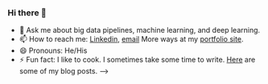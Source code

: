 ### Hi there 👋

<!--
**sujanay/sujanay** is a ✨ _special_ ✨ repository because its `README.md` (this file) appears on your GitHub profile.

Here are some ideas to get you started:

- 🔭 I’m currently working as a Data Scientist at The Climate Corporation, subsidiary of Bayer.
- 🌱 I’m currently learning to write blog. 
<!-- - 👯 I’m looking to collaborate on ... 
- 🤔 I’m looking for help with ... -->
- 💬 Ask me about big data pipelines, machine learning, and deep learning.
- 📫 How to reach me: [Linkedin](https://github.com/sujanay), [email](sujanay@hotmail.com) More ways at my [portfolio site](https://sujanay.github.io/).
- 😄 Pronouns: He/His
- ⚡ Fun fact: I like to cook. I sometimes take some time to write. [Here](https://sujanay.github.io/blog/) are some of my blog posts.
-->
